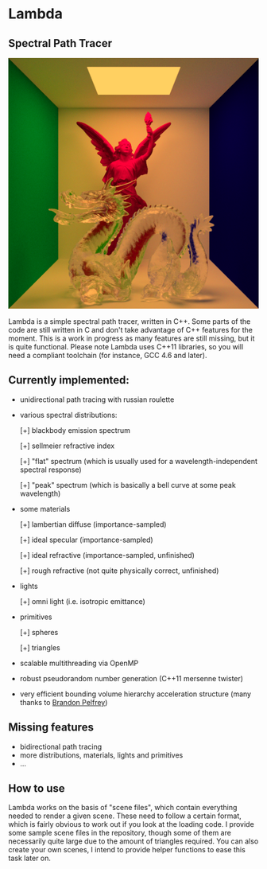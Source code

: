 Lambda
==============

Spectral Path Tracer
--------------

<p align="center">
<img src="https://github.com/TomCrypto/Lambda/blob/master/render/frosted_dragon.png?raw=true" alt="Frosted Glass Dragon"/>
</p>

Lambda is a simple spectral path tracer, written in C++. Some parts of the code are still written in C and don't take advantage of C++ features for the moment. This is a work in progress as many features are still missing, but it is quite functional. Please note Lambda uses C++11 libraries, so you will need a compliant toolchain (for instance, GCC 4.6 and later).

## Currently implemented:

- unidirectional path tracing with russian roulette
- various spectral distributions:

  [+] blackbody emission spectrum

  [+] sellmeier refractive index

  [+] "flat" spectrum (which is usually used for a wavelength-independent spectral response)

  [+] "peak" spectrum (which is basically a bell curve at some peak wavelength)

- some materials

  [+] lambertian diffuse (importance-sampled)

  [+] ideal specular (importance-sampled)

  [+] ideal refractive (importance-sampled, unfinished)

  [+] rough refractive (not quite physically correct, unfinished)

- lights

  [+] omni light (i.e. isotropic emittance)

- primitives

  [+] spheres

  [+] triangles

- scalable multithreading via OpenMP
- robust pseudorandom number generation (C++11 mersenne twister)
- very efficient bounding volume hierarchy acceleration structure (many thanks to [Brandon Pelfrey](https://github.com/brandonpelfrey))

## Missing features

- bidirectional path tracing
- more distributions, materials, lights and primitives
- ...

## How to use

Lambda works on the basis of "scene files", which contain everything needed to render a given scene. These need to follow a certain format, which is fairly obvious to work out if you look at the loading code. I provide some sample scene files in the repository, though some of them are necessarily quite large due to the amount of triangles required. You can also create your own scenes, I intend to provide helper functions to ease this task later on.
